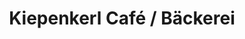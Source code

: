 ---
title: "Kiepenkerl Café / Bäckerei"
url: /diepholz/kiepenkerl-cafe-baeckerei/
shop: Bäckerei
---